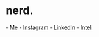 # nerd.

<div>
- <a href="https://c0utin.github.io/coutin-me/">Me</a>
- <a href="https://instagram.com/rcoutin">Instagram</a>
- <a href="https://www.linkedin.com/in/rafael-coutinho2004">LinkedIn</a>
- <a href="https://www.inteli.edu.br/">Inteli</a>
</div>

